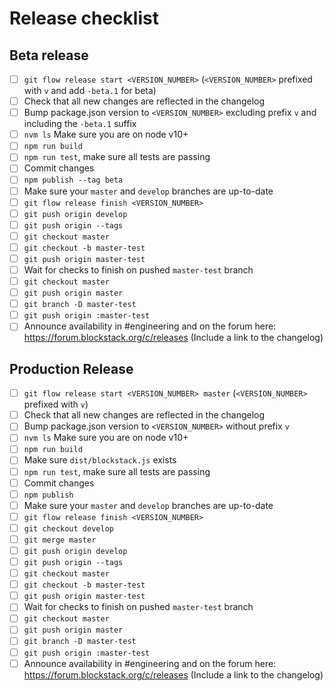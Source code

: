 # Release checklist
## Beta release
- [ ] `git flow release start <VERSION_NUMBER>` (`<VERSION_NUMBER>` prefixed with `v` and add `-beta.1` for beta)
- [ ] Check that all new changes are reflected in the changelog
- [ ] Bump package.json version to `<VERSION_NUMBER>` excluding prefix `v` and including the `-beta.1` suffix
- [ ] `nvm ls` Make sure you are on node v10+ 
- [ ] `npm run build`
- [ ] `npm run test`, make sure all tests are passing
- [ ] Commit changes
- [ ] `npm publish --tag beta`
- [ ] Make sure your `master` and `develop` branches are up-to-date
- [ ] `git flow release finish <VERSION_NUMBER>` 
- [ ] `git push origin develop`
- [ ] `git push origin --tags`
- [ ] `git checkout master`
- [ ] `git checkout -b master-test`
- [ ] `git push origin master-test`
- [ ] Wait for checks to finish on pushed `master-test` branch
- [ ] `git checkout master`
- [ ] `git push origin master`
- [ ] `git branch -D master-test`
- [ ] `git push origin :master-test`
- [ ] Announce availability in #engineering and on the forum here: https://forum.blockstack.org/c/releases (Include a link to the changelog)

## Production Release
- [ ] `git flow release start <VERSION_NUMBER> master` (`<VERSION_NUMBER>` prefixed with `v`)
- [ ] Check that all new changes are reflected in the changelog
- [ ] Bump package.json version to `<VERSION_NUMBER>` without prefix `v`
- [ ] `nvm ls` Make sure you are on node v10+ 
- [ ] `npm run build`
- [ ] Make sure `dist/blockstack.js` exists
- [ ] `npm run test`, make sure all tests are passing
- [ ] Commit changes
- [ ] `npm publish`
- [ ] Make sure your `master` and `develop` branches are up-to-date
- [ ] `git flow release finish <VERSION_NUMBER>` 
- [ ] `git checkout develop`
- [ ] `git merge master`
- [ ] `git push origin develop`
- [ ] `git push origin --tags`
- [ ] `git checkout master`
- [ ] `git checkout -b master-test`
- [ ] `git push origin master-test`
- [ ] Wait for checks to finish on pushed `master-test` branch
- [ ] `git checkout master`
- [ ] `git push origin master`
- [ ] `git branch -D master-test`
- [ ] `git push origin :master-test`
- [ ] Announce availability in #engineering and on the forum here: https://forum.blockstack.org/c/releases (Include a link to the changelog)
